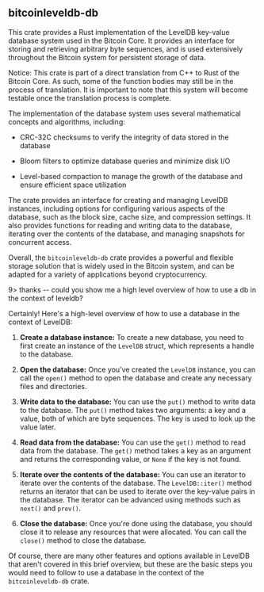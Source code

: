 ## bitcoinleveldb-db

This crate provides a Rust implementation of the
LevelDB key-value database system used in the
Bitcoin Core. It provides an interface for storing
and retrieving arbitrary byte sequences, and is
used extensively throughout the Bitcoin system for
persistent storage of data.

Notice: This crate is part of a direct translation
from C++ to Rust of the Bitcoin Core. As such,
some of the function bodies may still be in the
process of translation. It is important to note
that this system will become testable once the
translation process is complete.

The implementation of the database system uses
several mathematical concepts and algorithms,
including:

- CRC-32C checksums to verify the integrity of
  data stored in the database

- Bloom filters to optimize database queries and
  minimize disk I/O

- Level-based compaction to manage the growth of
  the database and ensure efficient space
  utilization

The crate provides an interface for creating and
managing LevelDB instances, including options for
configuring various aspects of the database, such
as the block size, cache size, and compression
settings. It also provides functions for reading
and writing data to the database, iterating over
the contents of the database, and managing
snapshots for concurrent access.

Overall, the `bitcoinleveldb-db` crate provides
a powerful and flexible storage solution that is
widely used in the Bitcoin system, and can be
adapted for a variety of applications beyond
cryptocurrency.

9> thanks -- could you show me a high level
overview of how to use a db in the context of
leveldb?

Certainly! Here's a high-level overview of how to
use a database in the context of LevelDB:

1. **Create a database instance:** To create a new
   database, you need to first create an instance
   of the `LevelDB` struct, which represents
   a handle to the database.

2. **Open the database:** Once you've created the
   `LevelDB` instance, you can call the `open()`
   method to open the database and create any
   necessary files and directories.

3. **Write data to the database:** You can use the
   `put()` method to write data to the
   database. The `put()` method takes two
   arguments: a key and a value, both of which are
   byte sequences. The key is used to look up the
   value later.

4. **Read data from the database:** You can use
   the `get()` method to read data from the
   database. The `get()` method takes a key as an
   argument and returns the corresponding value,
   or `None` if the key is not found.

5. **Iterate over the contents of the database:**
   You can use an iterator to iterate over the
   contents of the database. The `LevelDB::iter()`
   method returns an iterator that can be used to
   iterate over the key-value pairs in the
   database. The iterator can be advanced using
   methods such as `next()` and `prev()`.

6. **Close the database:** Once you're done using
   the database, you should close it to release
   any resources that were allocated. You can call
   the `close()` method to close the database.

Of course, there are many other features and
options available in LevelDB that aren't covered
in this brief overview, but these are the basic
steps you would need to follow to use a database
in the context of the `bitcoinleveldb-db` crate.
